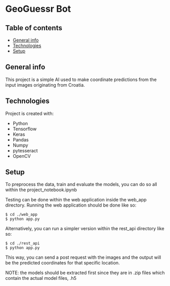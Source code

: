 # GeoGuessr Bot
## Table of contents
* [General info](#general-info)
* [Technologies](#technologies)
* [Setup](#setup)

## General info
This project is a simple AI used to make coordinate predictions from the input images originating from Croatia.
	
## Technologies
Project is created with:
* Python
* Tensorflow
* Keras
* Pandas
* Numpy
* pytesseract
* OpenCV
	
## Setup
To preprocess the data, train and evaluate the models, you can do so all within the project_notebook.ipynb

Testing can be done within the web application inside the web_app directory.
Running the web application should be done like so:

```
$ cd ./web_app
$ python app.py
```

Alternatively, you can run a simpler version within the rest_api directory like so:
```
$ cd ./rest_api
$ python app.py
```
This way, you can send a post request with the images and the output will be the predicted coordinates for that specific location.

NOTE: the models should be extracted first since they are in .zip files which contain the actual model files, .h5
